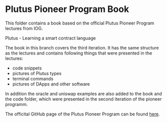 # Plutus Pioneer Program Book

This folder contains a book based on the official Plutus Pioneer Program lectures from IOG. 

Plutus - Learning a smart contract language

The book in this branch covers the third iteration. It has the same structure as the lectures and contains following things that were presented in the lectures: 
- code snippets 
- pictures of Plutus types 
- terminal commands 
- pictures of DApps and other software 

In addition the oracle and uniswap examples are also added to the book and the code folder, which were presented in the second iteration of the pioneer programm. 

The officital GitHub page of the Plutus Pioneer Program can be found [here](https://github.com/input-output-hk/plutus-pioneer-program/).
